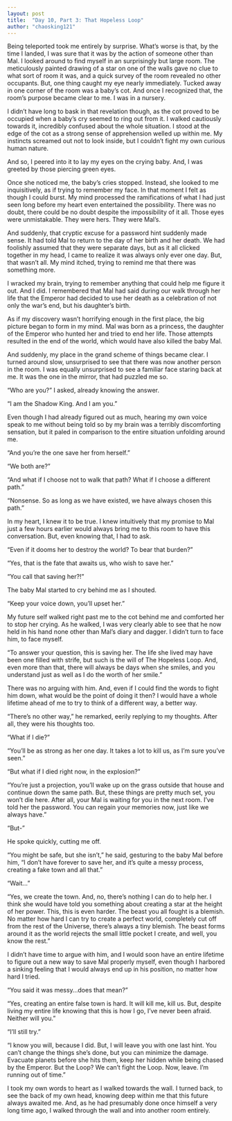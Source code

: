 ```yaml
---
layout: post
title:  "Day 10, Part 3: That Hopeless Loop"
author: "chaosking121"
---
```


Being teleported took me entirely by surprise. What’s worse is that, by the time I landed, I was sure that it was by the action of someone other than Mal. I looked around to find myself in an surprisingly but large room. The meticulously painted drawing of a star on one of the walls gave no clue to what sort of room it was, and a quick survey of the room revealed no other occupants. But, one thing caught my eye nearly immediately. Tucked away in one corner of the room was a baby’s cot. And once I recognized that, the room’s purpose became clear to me. I was in a nursery.

I didn’t have long to bask in that revelation though, as the cot proved to be occupied when a baby’s cry seemed to ring out from it. I walked cautiously towards it, incredibly confused about the whole situation. I stood at the edge of the cot as a strong sense of apprehension welled up within me. My instincts screamed out not to look inside, but I couldn’t fight my own curious human nature.

And so, I peered into it to lay my eyes on the crying baby. And, I was greeted by those piercing green eyes. 

Once she noticed me, the baby’s cries stopped. Instead, she looked to me inquisitively, as if trying to remember my face. In that moment I felt as though I could burst. My mind processed the ramifications of what I had just seen long before my heart even entertained the possibility. There was no doubt, there could be no doubt despite the impossibility of it all. Those eyes were unmistakable. They were hers. They were Mal’s.

And suddenly, that cryptic excuse for a password hint suddenly made sense. It had told Mal to return to the day of her birth and her death. We had foolishly assumed that they were separate days, but as it all clicked together in my head, I came to realize it was always only ever one day. But, that wasn’t all. My mind itched, trying to remind me that there was something more.

I wracked my brain, trying to remember anything that could help me figure it out. And I did. I remembered that Mal had said during our walk through her life that the Emperor had decided to use her death as a celebration of not only the war’s end, but his daughter’s birth.

As if my discovery wasn’t horrifying enough in the first place, the big picture began to form in my mind. Mal was born as a princess, the daughter of the Emperor who hunted her and tried to end her life. Those attempts resulted in the end of the world, which would have also killed the baby Mal. 

And suddenly, my place in the grand scheme of things became clear. I turned around slow, unsurprised to see that there was now another person in the room. I was equally unsurprised to see a familiar face staring back at me. It was the one in the mirror, that had puzzled me so.

“Who are you?” I asked, already knowing the answer.

“I am the Shadow King. And I am you.”

Even though I had already figured out as much, hearing my own voice speak to me without being told so by my brain was a terribly discomforting sensation, but it paled in comparison to the entire situation unfolding around me. 

“And you’re the one save her from herself.”

“We both are?”

“And what if I choose not to walk that path? What if I choose a different path.”

“Nonsense. So as long as we have existed, we have always chosen this path.”

In my heart, I knew it to be true. I knew intuitively that my promise to Mal just a few hours earlier would always bring me to this room to have this conversation. But, even knowing that, I had to ask.

“Even if it dooms her to destroy the world? To bear that burden?”

“Yes, that is the fate that awaits us, who wish to save her.”

“You call that saving her?!”

The baby Mal started to cry behind me as I shouted. 

“Keep your voice down, you’ll upset her.”

My future self walked right past me to the cot behind me and comforted her to stop her crying. As he walked, I was very clearly able to see that he now held in his hand none other than Mal’s diary and dagger. I didn’t turn to face him, to face myself. 

“To answer your question, this is saving her. The life she lived may have been one filled with strife, but such is the will of The Hopeless Loop. And, even more than that, there will always be days when she smiles, and you understand just as well as I do the worth of her smile.”

There was no arguing with him. And, even if I could find the words to fight him down, what would be the point of doing it then? I would have a whole lifetime ahead of me to try to think of a different way, a better way.

“There’s no other way,” he remarked, eerily replying to my thoughts. After all, they were his thoughts too.

“What if I die?”

“You’ll be as strong as her one day. It takes a lot to kill us, as I’m sure you’ve seen.”

“But what if I died right now, in the explosion?”

“You’re just a projection, you’ll wake up on the grass outside that house and continue down the same path. But, these things are pretty much set, you won’t die here. After all, your Mal is waiting for you in the next room. I’ve told her the password. You can regain your memories now, just like we always have.”

“But-”

He spoke quickly, cutting me off.

“You might be safe, but she isn’t,” he said, gesturing to the baby Mal before him, “I don’t have forever to save her, and it’s quite a messy process, creating a fake town and all that.”

“Wait…”

“Yes, we create the town. And, no, there’s nothing I can do to help her. I think she would have told you something about creating a star at the height of her power. This, this is even harder. The beast you all fought is a blemish. No matter how hard I can try to create a perfect world, completely cut off from the rest of the Universe, there’s always a tiny blemish. The beast forms around it as the world rejects the small little pocket I create, and well, you know the rest.”

I didn’t have time to argue with him, and I would soon have an entire lifetime to figure out a new way to save Mal properly myself, even though I harbored a sinking feeling that I would always end up in his position, no matter how hard I tried.

“You said it was messy…does that mean?”

“Yes, creating an entire false town is hard. It will kill me, kill us. But, despite living my entire life knowing that this is how I go, I’ve never been afraid. Neither will you.”

“I’ll still try.”

“I know you will, because I did. But, I will leave you with one last hint. You can’t change the things she’s done, but you can minimize the damage. Evacuate planets before she hits them, keep her hidden while being chased by the Emperor. But the Loop? We can’t fight the Loop. Now, leave. I’m running out of time.”

I took my own words to heart as I walked towards the wall. I turned back, to see the back of my own head, knowing deep within me that this future always awaited me. And, as he had presumably done once himself a very long time ago, I walked through the wall and into another room entirely.

